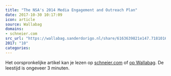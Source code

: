 ```yaml
---
title: "The NSA's 2014 Media Engagement and Outreach Plan"
date: 2017-10-30 10:17:09
icon: article
source: Wallabag
domains:
- schneier.com
src_url: "https://wallabag.sanderdorigo.nl/share/6163639821e147.71810168"
2017: "10"
categories:
---
```

Het oorspronkelijke artikel kan je lezen op [schneier.com](https://www.schneier.com/blog/archives/2017/08/the_nsas_2014_m.html) of [op Wallabag](https://wallabag.sanderdorigo.nl/share/6163639821e147.71810168). De leestijd is ongeveer 3 minuten.